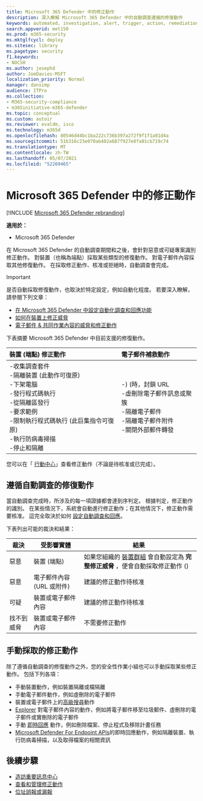 ```yaml
---
title: Microsoft 365 Defender 中的修正動作
description: 深入瞭解 Microsoft 365 Defender 中的自動調查遵循的修復動作
keywords: automated, investigation, alert, trigger, action, remediation, 自動化, 調查, 警示, 觸發, 動作, 補救
search.appverid: met150
ms.prod: m365-security
ms.mktglfcycl: deploy
ms.sitesec: library
ms.pagetype: security
f1.keywords:
- NOCSH
ms.author: josephd
author: JoeDavies-MSFT
localization_priority: Normal
manager: dansimp
audience: ITPro
ms.collection:
- M365-security-compliance
- m365initiative-m365-defender
ms.topic: conceptual
ms.custom: autoir
ms.reviewer: evaldm, isco
ms.technology: m365d
ms.openlocfilehash: 80546d44bc1ba222c736b397a272f9f1f1a01d4a
ms.sourcegitcommit: 51b316c23e070ab402a687f927e8fa01cb719c74
ms.translationtype: MT
ms.contentlocale: zh-TW
ms.lasthandoff: 05/07/2021
ms.locfileid: "52269465"
---
```

# <a name="remediation-actions-in-microsoft-365-defender"></a>Microsoft 365 Defender 中的修正動作

[!INCLUDE [Microsoft 365 Defender rebranding](../includes/microsoft-defender.md)]


**適用於：**
- Microsoft 365 Defender

在 Microsoft 365 Defender 的自動調查期間和之後，會針對惡意或可疑專案識別修正動作。 對裝置（也稱為端點）採取某些類型的修復動作。 對電子郵件內容採取其他修復動作。 在採取修正動作、核准或拒絕時，自動調查會完成。

> [!IMPORTANT]
> 是否自動採取修復動作，也取決於特定設定，例如自動化程度。 若要深入瞭解，請參閱下列文章：
> - [在 Microsoft 365 Defender 中設定自動化調查和回應功能](m365d-configure-auto-investigation-response.md)
> - [如何在裝置上修正威脅](../defender-endpoint/automated-investigations.md)
> - [電子郵件 & 共同作業內容的威脅和修正動作](../office-365-security/air-remediation-actions.md#threats-and-remediation-actions)

下表摘要 Microsoft 365 Defender 中目前支援的修復動作。 

|裝置 (端點) 修正動作  |電子郵件補救動作  |
|:---------|:---------|
|-收集調查套件 <br/>-隔離裝置 (此動作可復原) <br/>-下架電腦 <br/>-發行程式碼執行 <br/>-從隔離區發行 <br/>-要求範例 <br/>-限制執行程式碼執行 (此巨集指令可復原)  <br/>-執行防病毒掃描 <br/>-停止和隔離      |-)  (時，封鎖 URL<br/>-虛刪除電子郵件訊息或聚簇<br/>-隔離電子郵件<br/>-隔離電子郵件附件<br/>-關閉外部郵件轉發          |

您可以在「 [行動中心](m365d-action-center.md)」查看修正動作（不論是待核准或已完成）。

## <a name="remediation-actions-that-follow-automated-investigations"></a>遵循自動調查的修復動作

當自動調查完成時，所涉及的每一項證據都會達到序判定。 根據判定，修正動作的識別。 在某些情況下，系統會自動進行修正動作；在其他情況下，修正動作需要核准。 這完全取決於如何 [設定自動調查和回應](m365d-configure-auto-investigation-response.md)。

下表列出可能的裁決和結果：

| 裁決    | 受影響實體    | 結果|
|------|------|------|
| 惡意    | 裝置 (端點)    | 如果您組織的 [裝置群組](m365d-configure-auto-investigation-response.md#review-or-change-the-automation-level-for-device-groups) 會自動設定為 **完整修正威脅** ，便會自動採取修正動作 () |
| 惡意    | 電子郵件內容 (URL 或附件) | 建議的修正動作待核准|
| 可疑    | 裝置或電子郵件內容 | 建議的修正動作待核准|
| 找不到威脅    | 裝置或電子郵件內容    | 不需要修正動作|


## <a name="remediation-actions-that-are-taken-manually"></a>手動採取的修正動作

除了遵循自動調查的修復動作之外，您的安全性作業小組也可以手動採取某些修正動作。 包括下列各項：

- 手動裝置動作，例如裝置隔離或檔隔離
- 手動電子郵件動作，例如虛刪除的電子郵件 
- 裝置或電子郵件上的[高級搜尋](../defender-endpoint/advanced-hunting-overview.md)動作
- [Explorer](../office-365-security/threat-explorer.md) 對電子郵件內容的動作，例如將電子郵件移至垃圾郵件、虛刪除的電子郵件或實刪除的電子郵件
- 手動 [即時回應](https://docs.microsoft.com/windows/security/threat-protection/microsoft-defender-atp/live-response) 動作，例如刪除檔案、停止程式及移除計畫任務
- [Microsoft Defender For Endpoint APIs](../defender-endpoint/management-apis.md#microsoft-defender-for-endpoint-apis)的即時回應動作，例如隔離裝置、執行防病毒掃描，以及取得檔案的相關資訊

## <a name="next-steps"></a>後續步驟

- [造訪重要訊息中心](m365d-action-center.md)
- [查看和管理修正動作](m365d-autoir-actions.md)
- [位址誤報或漏報](m365d-autoir-report-false-positives-negatives.md)
